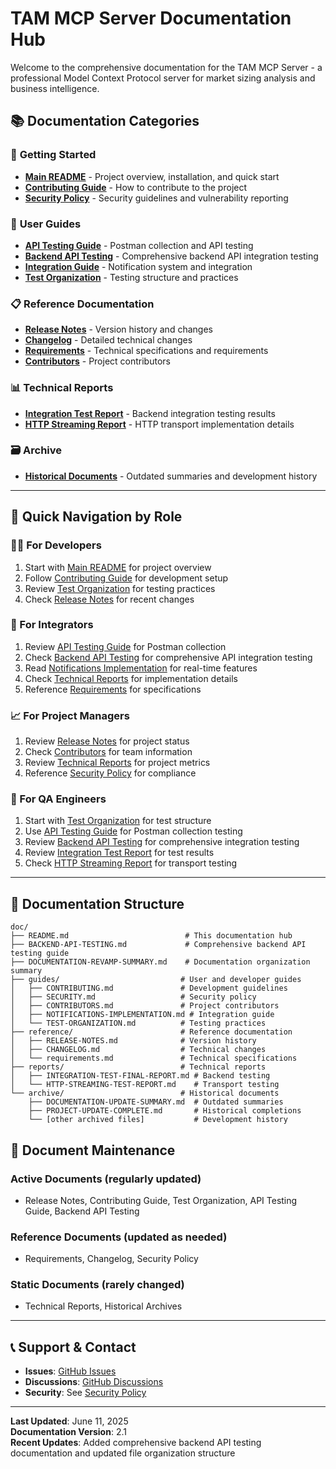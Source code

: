 # TAM MCP Server Documentation Hub

Welcome to the comprehensive documentation for the TAM MCP Server - a professional Model Context Protocol server for market sizing analysis and business intelligence.

## 📚 **Documentation Categories**

### 🚀 **Getting Started**
- **[Main README](../README.md)** - Project overview, installation, and quick start
- **[Contributing Guide](guides/CONTRIBUTING.md)** - How to contribute to the project
- **[Security Policy](guides/SECURITY.md)** - Security guidelines and vulnerability reporting

### 📖 **User Guides**
- **[API Testing Guide](../examples/README.md)** - Postman collection and API testing
- **[Backend API Testing](BACKEND-API-TESTING.md)** - Comprehensive backend API integration testing
- **[Integration Guide](guides/NOTIFICATIONS-IMPLEMENTATION.md)** - Notification system and integration
- **[Test Organization](guides/TEST-ORGANIZATION.md)** - Testing structure and practices

### 📋 **Reference Documentation**
- **[Release Notes](reference/RELEASE-NOTES.md)** - Version history and changes
- **[Changelog](reference/CHANGELOG.md)** - Detailed technical changes
- **[Requirements](reference/requirements.md)** - Technical specifications and requirements
- **[Contributors](guides/CONTRIBUTORS.md)** - Project contributors

### 📊 **Technical Reports**
- **[Integration Test Report](reports/INTEGRATION-TEST-FINAL-REPORT.md)** - Backend integration testing results
- **[HTTP Streaming Report](reports/HTTP-STREAMING-TEST-REPORT.md)** - HTTP transport implementation details

### 🗃️ **Archive**
- **[Historical Documents](archive/)** - Outdated summaries and development history

---

## 🎯 **Quick Navigation by Role**

### **👩‍💻 For Developers**
1. Start with [Main README](../README.md) for project overview
2. Follow [Contributing Guide](guides/CONTRIBUTING.md) for development setup
3. Review [Test Organization](guides/TEST-ORGANIZATION.md) for testing practices
4. Check [Release Notes](reference/RELEASE-NOTES.md) for recent changes

### **🔧 For Integrators**
1. Review [API Testing Guide](../examples/README.md) for Postman collection
2. Check [Backend API Testing](BACKEND-API-TESTING.md) for comprehensive API integration testing
3. Read [Notifications Implementation](guides/NOTIFICATIONS-IMPLEMENTATION.md) for real-time features
4. Check [Technical Reports](reports/) for implementation details
5. Reference [Requirements](reference/requirements.md) for specifications

### **📈 For Project Managers**
1. Review [Release Notes](reference/RELEASE-NOTES.md) for project status
2. Check [Contributors](guides/CONTRIBUTORS.md) for team information
3. Review [Technical Reports](reports/) for project metrics
4. Reference [Security Policy](guides/SECURITY.md) for compliance

### **🧪 For QA Engineers**
1. Start with [Test Organization](guides/TEST-ORGANIZATION.md) for test structure
2. Use [API Testing Guide](../examples/README.md) for Postman collection testing
3. Review [Backend API Testing](BACKEND-API-TESTING.md) for comprehensive integration testing
4. Review [Integration Test Report](reports/INTEGRATION-TEST-FINAL-REPORT.md) for test results
5. Check [HTTP Streaming Report](reports/HTTP-STREAMING-TEST-REPORT.md) for transport testing

---

## 📂 **Documentation Structure**

```
doc/
├── README.md                          # This documentation hub
├── BACKEND-API-TESTING.md             # Comprehensive backend API testing guide
├── DOCUMENTATION-REVAMP-SUMMARY.md    # Documentation organization summary
├── guides/                           # User and developer guides
│   ├── CONTRIBUTING.md               # Development guidelines
│   ├── SECURITY.md                   # Security policy
│   ├── CONTRIBUTORS.md               # Project contributors
│   ├── NOTIFICATIONS-IMPLEMENTATION.md # Integration guide
│   └── TEST-ORGANIZATION.md          # Testing practices
├── reference/                        # Reference documentation
│   ├── RELEASE-NOTES.md              # Version history
│   ├── CHANGELOG.md                  # Technical changes
│   └── requirements.md               # Technical specifications
├── reports/                          # Technical reports
│   ├── INTEGRATION-TEST-FINAL-REPORT.md # Backend testing
│   └── HTTP-STREAMING-TEST-REPORT.md    # Transport testing
└── archive/                          # Historical documents
    ├── DOCUMENTATION-UPDATE-SUMMARY.md  # Outdated summaries
    ├── PROJECT-UPDATE-COMPLETE.md       # Historical completions
    └── [other archived files]           # Development history
```

## 🔄 **Document Maintenance**

### **Active Documents** (regularly updated)
- Release Notes, Contributing Guide, Test Organization, API Testing Guide, Backend API Testing

### **Reference Documents** (updated as needed)
- Requirements, Changelog, Security Policy

### **Static Documents** (rarely changed)
- Technical Reports, Historical Archives

---

## 📞 **Support & Contact**

- **Issues**: [GitHub Issues](https://github.com/your-org/TAM-MCP-Server/issues)
- **Discussions**: [GitHub Discussions](https://github.com/your-org/TAM-MCP-Server/discussions)
- **Security**: See [Security Policy](guides/SECURITY.md)

---

**Last Updated**: June 11, 2025  
**Documentation Version**: 2.1  
**Recent Updates**: Added comprehensive backend API testing documentation and updated file organization structure
